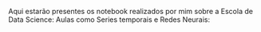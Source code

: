 Aqui estarão presentes os notebook realizados por mim sobre a Escola de Data Science:
Aulas como Series temporais e Redes Neurais:
